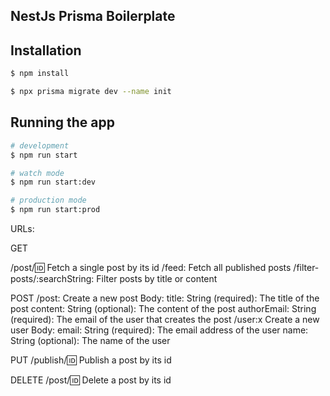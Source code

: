 ## NestJs Prisma Boilerplate

## Installation

```bash
$ npm install
```

```bash
$ npx prisma migrate dev --name init
```

## Running the app

```bash
# development
$ npm run start

# watch mode
$ npm run start:dev

# production mode
$ npm run start:prod
```

URLs:

GET

/post/:id: Fetch a single post by its id
/feed: Fetch all published posts
/filter-posts/:searchString: Filter posts by title or content

POST
/post: Create a new post
Body:
  title: String (required): The title of the post
  content: String (optional): The content of the post
  authorEmail: String (required): The email of the user that creates the post
/user:x Create a new user
Body:
email: String (required): The email address of the user
name: String (optional): The name of the user

PUT
/publish/:id: Publish a post by its id

DELETE
/post/:id: Delete a post by its id
